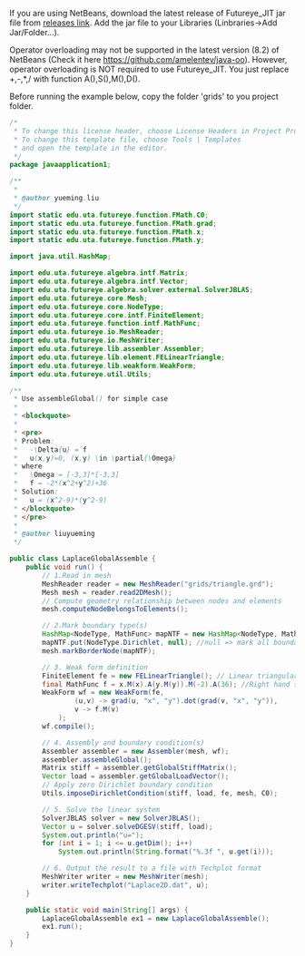 If you are using NetBeans, download the latest release of Futureye_JIT jar file from [releases link](https://github.com/yuemingl/Futureye_JIT/releases). Add the jar file to your Libraries (Linbraries->Add Jar/Folder...). 

Operator overloading may not be supported in the latest version (8.2) of NetBeans (Check it here https://github.com/amelentev/java-oo). However, operator overloading is NOT required to use Futureye_JIT. You just replace +,-,*,/ with function A(),S(),M(),D().

Before running the example below, copy the folder 'grids' to you project folder.

```java
/*
 * To change this license header, choose License Headers in Project Properties.
 * To change this template file, choose Tools | Templates
 * and open the template in the editor.
 */
package javaapplication1;

/**
 *
 * @author yueming.liu
 */
import static edu.uta.futureye.function.FMath.C0;
import static edu.uta.futureye.function.FMath.grad;
import static edu.uta.futureye.function.FMath.x;
import static edu.uta.futureye.function.FMath.y;

import java.util.HashMap;

import edu.uta.futureye.algebra.intf.Matrix;
import edu.uta.futureye.algebra.intf.Vector;
import edu.uta.futureye.algebra.solver.external.SolverJBLAS;
import edu.uta.futureye.core.Mesh;
import edu.uta.futureye.core.NodeType;
import edu.uta.futureye.core.intf.FiniteElement;
import edu.uta.futureye.function.intf.MathFunc;
import edu.uta.futureye.io.MeshReader;
import edu.uta.futureye.io.MeshWriter;
import edu.uta.futureye.lib.assembler.Assembler;
import edu.uta.futureye.lib.element.FELinearTriangle;
import edu.uta.futureye.lib.weakform.WeakForm;
import edu.uta.futureye.util.Utils;

/**
 * Use assembleGlobal() for simple case
 * 
 * <blockquote>
 * 
 * <pre>
 * Problem:
 *   -\Delta{u} = f
 *   u(x,y)=0, (x,y) \in \partial{\Omega}
 * where
 *   \Omega = [-3,3]*[-3,3]
 *   f = -2*(x^2+y^2)+36
 * Solution:
 *   u = (x^2-9)*(y^2-9)
 * </blockquote>
 * </pre>
 * 
 * @author liuyueming
 */

public class LaplaceGlobalAssemble {
	public void run() {
		// 1.Read in mesh
		MeshReader reader = new MeshReader("grids/triangle.grd");
		Mesh mesh = reader.read2DMesh();
		// Compute geometry relationship between nodes and elements
		mesh.computeNodeBelongsToElements();

		// 2.Mark boundary type(s)
		HashMap<NodeType, MathFunc> mapNTF = new HashMap<NodeType, MathFunc>();
		mapNTF.put(NodeType.Dirichlet, null); //null => mark all boundary nodes
		mesh.markBorderNode(mapNTF);

		// 3. Weak form definition
		FiniteElement fe = new FELinearTriangle(); // Linear triangular finite element
		final MathFunc f = x.M(x).A(y.M(y)).M(-2).A(36); //Right hand side (RHS)
		WeakForm wf = new WeakForm(fe,
				(u,v) -> grad(u, "x", "y").dot(grad(v, "x", "y")), 
				v -> f.M(v)
			);
		wf.compile();

		// 4. Assembly and boundary condition(s)
		Assembler assembler = new Assembler(mesh, wf);
		assembler.assembleGlobal();
		Matrix stiff = assembler.getGlobalStiffMatrix();
		Vector load = assembler.getGlobalLoadVector();
		// Apply zero Dirichlet boundary condition
		Utils.imposeDirichletCondition(stiff, load, fe, mesh, C0);

		// 5. Solve the linear system
		SolverJBLAS solver = new SolverJBLAS();
		Vector u = solver.solveDGESV(stiff, load);
		System.out.println("u=");
		for (int i = 1; i <= u.getDim(); i++)
			System.out.println(String.format("%.3f ", u.get(i)));

		// 6. Output the result to a file with Techplot format
		MeshWriter writer = new MeshWriter(mesh);
		writer.writeTechplot("Laplace2D.dat", u);
	}

	public static void main(String[] args) {
		LaplaceGlobalAssemble ex1 = new LaplaceGlobalAssemble();
		ex1.run();
	}
}
```
